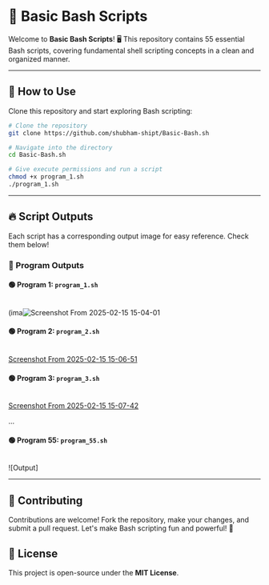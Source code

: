 # 🚀 Basic Bash Scripts

Welcome to **Basic Bash Scripts**! 🖥️ This repository contains 55 essential Bash scripts, covering fundamental shell scripting concepts in a clean and organized manner.

---

## 📌 How to Use

Clone this repository and start exploring Bash scripting:

```bash
# Clone the repository
git clone https://github.com/shubham-shipt/Basic-Bash.sh

# Navigate into the directory
cd Basic-Bash.sh

# Give execute permissions and run a script
chmod +x program_1.sh
./program_1.sh
```

---

## 🔥 Script Outputs
Each script has a corresponding output image for easy reference. Check them below!

### 📜 Program Outputs

#### 🟢 Program 1: `program_1.sh`
```bash

```
(ima![Screenshot From 2025-02-15 15-04-01](https://github.com/user-attachments/assets/441fc8ca-deb8-4f6c-96e9-0c5488dad73a)


#### 🟢 Program 2: `program_2.sh`
```bash

```
[Screenshot From 2025-02-15 15-06-51](https://github.com/user-attachments/assets/92a34cfe-6217-411a-8c00-4ccbb1a2eaee)


#### 🟢 Program 3: `program_3.sh`
```bash

```
[Screenshot From 2025-02-15 15-07-42](https://github.com/user-attachments/assets/e0ae1626-4822-4970-83dc-4826bdfea6c9)


...

#### 🟢 Program 55: `program_55.sh`
```bash

```
![Output]

---

## 🤝 Contributing
Contributions are welcome! Fork the repository, make your changes, and submit a pull request. Let's make Bash scripting fun and powerful! 🚀

## 📜 License
This project is open-source under the **MIT License**.

